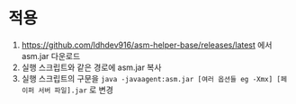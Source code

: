 # 적용
1. https://github.com/ldhdev916/asm-helper-base/releases/latest 에서 asm.jar 다운로드
2. 실행 스크립트와 같은 경로에 asm.jar 복사
3. 실행 스크립트의 구문을 `java -javaagent:asm.jar [여러 옵션들 eg -Xmx] [페이퍼 서버 파일].jar` 로 변경